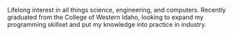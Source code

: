 Lifelong interest in all things science, engineering, and computers. Recently graduated from the College of Western Idaho, looking to expand my programming skillset and put my knowledge into practice in industry.

